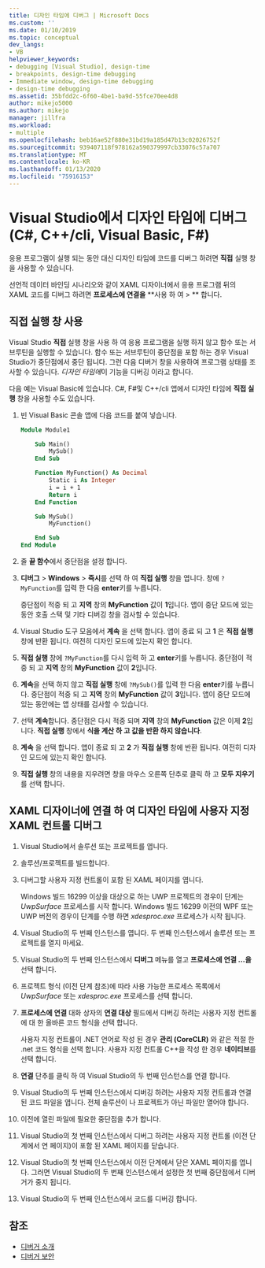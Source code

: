 ```yaml
---
title: 디자인 타임에 디버그 | Microsoft Docs
ms.custom: ''
ms.date: 01/10/2019
ms.topic: conceptual
dev_langs:
- VB
helpviewer_keywords:
- debugging [Visual Studio], design-time
- breakpoints, design-time debugging
- Immediate window, design-time debugging
- design-time debugging
ms.assetid: 35bfdd2c-6f60-4be1-ba9d-55fce70ee4d8
author: mikejo5000
ms.author: mikejo
manager: jillfra
ms.workload:
- multiple
ms.openlocfilehash: beb16ae52f880e31bd19a185d47b13c02026752f
ms.sourcegitcommit: 939407118f978162a590379997cb33076c57a707
ms.translationtype: MT
ms.contentlocale: ko-KR
ms.lasthandoff: 01/13/2020
ms.locfileid: "75916153"
---
```

# <a name="debug-at-design-time-in-visual-studio-c-ccli-visual-basic-f"></a>Visual Studio에서 디자인 타임에 디버그 (C#, C++/cli, Visual Basic, F#)

응용 프로그램이 실행 되는 동안 대신 디자인 타임에 코드를 디버그 하려면 **직접** 실행 창을 사용할 수 있습니다.

선언적 데이터 바인딩 시나리오와 같이 XAML 디자이너에서 응용 프로그램 뒤의 XAML 코드를 디버그 하려면 **프로세스에 연결을** **사용 하 여 > ** 합니다.

## <a name="use-the-immediate-window"></a>직접 실행 창 사용

Visual Studio **직접** 실행 창을 사용 하 여 응용 프로그램을 실행 하지 않고 함수 또는 서브루틴을 실행할 수 있습니다. 함수 또는 서브루틴이 중단점을 포함 하는 경우 Visual Studio가 중단점에서 중단 됩니다. 그런 다음 디버거 창을 사용하여 프로그램 상태를 조사할 수 있습니다. *디자인 타임에*이 기능을 디버깅 이라고 합니다.

다음 예는 Visual Basic에 있습니다. C#, F#및 C++/cli 앱에서 디자인 타임에 **직접 실행** 창을 사용할 수도 있습니다.

1. 빈 Visual Basic 콘솔 앱에 다음 코드를 붙여 넣습니다.

   ```vb
   Module Module1

       Sub Main()
           MySub()
       End Sub

       Function MyFunction() As Decimal
           Static i As Integer
           i = i + 1
           Return i
       End Function

       Sub MySub()
           MyFunction()

       End Sub
   End Module
   ```

1. 줄 **끝 함수**에서 중단점을 설정 합니다.

1. **디버그** > **Windows** > **즉시**를 선택 하 여 **직접 실행** 창을 엽니다. 창에 `?MyFunction`를 입력 한 다음 **enter**키를 누릅니다.

   중단점이 적중 되 고 **지역** 창의 **MyFunction** 값이 **1**입니다. 앱이 중단 모드에 있는 동안 호출 스택 및 기타 디버깅 창을 검사할 수 있습니다.

1. Visual Studio 도구 모음에서 **계속** 을 선택 합니다. 앱이 종료 되 고 **1** 은 **직접 실행** 창에 반환 됩니다. 여전히 디자인 모드에 있는지 확인 합니다.

1. **직접 실행** 창에 `?MyFunction`를 다시 입력 하 고 **enter**키를 누릅니다. 중단점이 적중 되 고 **지역** 창의 **MyFunction** 값이 **2**입니다.

1. **계속**을 선택 하지 않고 **직접 실행** 창에 `?MySub()`를 입력 한 다음 **enter**키를 누릅니다. 중단점이 적중 되 고 **지역** 창의 **MyFunction** 값이 **3**입니다. 앱이 중단 모드에 있는 동안에는 앱 상태를 검사할 수 있습니다.

1. 선택 **계속**합니다. 중단점은 다시 적중 되며 **지역** 창의 **MyFunction** 값은 이제 **2**입니다. **직접 실행** 창에서 **식을 계산 하 고 값을 반환 하지 않습니다**.

1. **계속** 을 선택 합니다. 앱이 종료 되 고 **2** 가 **직접 실행** 창에 반환 됩니다. 여전히 디자인 모드에 있는지 확인 합니다.

1. **직접 실행** 창의 내용을 지우려면 창을 마우스 오른쪽 단추로 클릭 하 고 **모두 지우기**를 선택 합니다.

## <a name="debug-a-custom-xaml-control-at-design-time-by-attaching-to-xaml-designer"></a>XAML 디자이너에 연결 하 여 디자인 타임에 사용자 지정 XAML 컨트롤 디버그

1. Visual Studio에서 솔루션 또는 프로젝트를 엽니다.

1. 솔루션/프로젝트를 빌드합니다.

1. 디버그할 사용자 지정 컨트롤이 포함 된 XAML 페이지를 엽니다.

   Windows 빌드 16299 이상을 대상으로 하는 UWP 프로젝트의 경우이 단계는 *UwpSurface* 프로세스를 시작 합니다. Windows 빌드 16299 이전의 WPF 또는 UWP 버전의 경우이 단계를 수행 하면 *xdesproc.exe* 프로세스가 시작 됩니다.

1. Visual Studio의 두 번째 인스턴스를 엽니다. 두 번째 인스턴스에서 솔루션 또는 프로젝트를 열지 마세요.

1. Visual Studio의 두 번째 인스턴스에서 **디버그** 메뉴를 열고 **프로세스에 연결 ...을**선택 합니다.

1. 프로젝트 형식 (이전 단계 참조)에 따라 사용 가능한 프로세스 목록에서 *UwpSurface* 또는 *xdesproc.exe* 프로세스를 선택 합니다.

1. **프로세스에 연결** 대화 상자의 **연결 대상** 필드에서 디버깅 하려는 사용자 지정 컨트롤에 대 한 올바른 코드 형식을 선택 합니다.

   사용자 지정 컨트롤이 .NET 언어로 작성 된 경우 **관리 (CoreCLR)** 와 같은 적절 한 .net 코드 형식을 선택 합니다. 사용자 지정 컨트롤 C++을 작성 한 경우 **네이티브**를 선택 합니다.

1. **연결** 단추를 클릭 하 여 Visual Studio의 두 번째 인스턴스를 연결 합니다.

1. Visual Studio의 두 번째 인스턴스에서 디버깅 하려는 사용자 지정 컨트롤과 연결 된 코드 파일을 엽니다. 전체 솔루션이 나 프로젝트가 아닌 파일만 열어야 합니다.

1. 이전에 열린 파일에 필요한 중단점을 추가 합니다.

1. Visual Studio의 첫 번째 인스턴스에서 디버그 하려는 사용자 지정 컨트롤 (이전 단계에서 연 페이지)이 포함 된 XAML 페이지를 닫습니다.

1. Visual Studio의 첫 번째 인스턴스에서 이전 단계에서 닫은 XAML 페이지를 엽니다. 그러면 Visual Studio의 두 번째 인스턴스에서 설정한 첫 번째 중단점에서 디버거가 중지 됩니다.

1. Visual Studio의 두 번째 인스턴스에서 코드를 디버깅 합니다.

## <a name="see-also"></a>참조
- [디버거 소개](../debugger/debugger-feature-tour.md)
- [디버거 보안](../debugger/debugger-security.md)